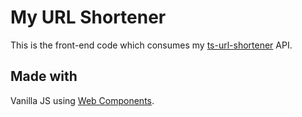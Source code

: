 # My URL Shortener

This is the front-end code which consumes my [ts-url-shortener](https://github.com/Gabriel-JM/ts-url-shortener) API.

## Made with
Vanilla JS using [Web Components](https://developer.mozilla.org/pt-BR/docs/Web/Web_Components).
